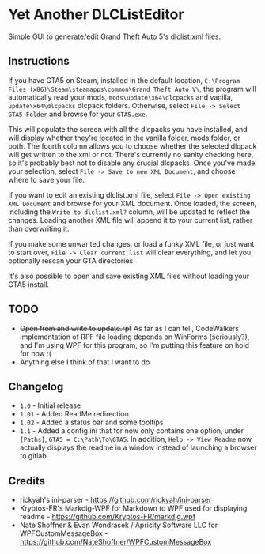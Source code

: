 # Yet Another DLCListEditor #

Simple GUI to generate/edit Grand Theft Auto 5's dlclist.xml files.

## Instructions ##

If you have GTA5 on Steam, installed in the default location, `C:\Program Files (x86)\Steam\steamapps\common\Grand Theft Auto V\`,
the program will automatically read your mods, `mods\update\x64\dlcpacks` and vanilla, `update\x64\dlcpacks`
dlcpack folders. Otherwise, select `File -> Select GTA5 Folder` and browse for your `GTA5.exe`.

This will populate the screen with all the dlcpacks you have installed, and will display whether they're located
in the vanilla folder, mods folder, or both. The fourth column allows you to choose whether the selected dlcpack
will get written to the xml or not. There's currently no sanity checking here, so it's probably best not to disable
any crucial dlcpacks. Once you've made your selection, select `File -> Save to new XML Document`, and choose where to save your file.

If you want to edit an existing dlclist.xml file, select `File -> Open existing XML Document` and browse for your XML document.
Once loaded, the screen, including the `Write to dlclist.xml?` column, will be updated to reflect the changes.
Loading another XML file will append it to your current list, rather than overwriting it.

If you make some unwanted changes, or load a funky XML file, or just want to start over,
 `File -> Clear current list` will clear everything, and let you optionally rescan your GTA directories.

It's also possible to open and save existing XML files without loading your GTA5 install.

## TODO ##

* ~~Open from and write to update.rpf~~ As far as I can tell, CodeWalkers' implementation of RPF file loading
depends on WinForms (seriously?), and I'm using WPF for this program, so I'm putting this feature on hold for now :(
* Anything else I think of that I want to do

## Changelog ##

* `1.0` - Initial release
* `1.01` - Added ReadMe redirection
* `1.02` - Added a status bar and some tooltips
* `1.1` - Added a config.ini that for now only contains one option, under `[Paths]`, `GTA5 = C:\Path\To\GTA5`.
In addition, `Help -> View Readme` now actually displays the readme in a window instead of launching a browser to gitlab.

## Credits ##
* rickyah's ini-parser - https://github.com/rickyah/ini-parser
* Kryptos-FR's Markdig-WPF for Markdown to WPF used for displaying readme - https://github.com/Kryptos-FR/markdig.wpf
* Nate Shoffner & Evan Wondrasek / Apricity Software LLC for WPFCustomMessageBox - https://github.com/NateShoffner/WPFCustomMessageBox

